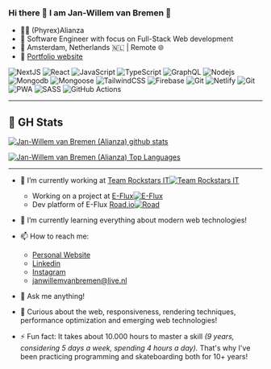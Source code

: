 ### Hi there 👋 I am Jan-Willem van Bremen 🍪

- 👨‍💻 (Phyrex)Alianza
- 💼 Software Engineer with focus on Full-Stack Web development
- 📍 Amsterdam, Netherlands 🇳🇱 | Remote 🌐
- 🔗  [Portfolio website](https://www.jwvbremen.nl)

![NextJS](https://img.shields.io/badge/-NextJS-black?style=flat-square&logo=next.js)
![React](https://img.shields.io/badge/-React-black?style=flat-square&logo=react)
![JavaScript](https://img.shields.io/badge/-JavaScript-black?style=flat-square&logo=javascript)
![TypeScript](https://img.shields.io/badge/-TypeScript-black?style=flat-square&logo=typescript)
![GraphQL](https://img.shields.io/badge/-GraphQL-black?style=flat-square&logo=graphql)
![Nodejs](https://img.shields.io/badge/-Nodejs-black?style=flat-square&logo=Node.js)
![Mongodb](https://img.shields.io/badge/-Mongodb-black?style=flat-square&logo=mongodb)
![Mongoose](https://img.shields.io/badge/-Mongoose-black?style=flat-square&logo=data:image/png;base64,iVBORw0KGgoAAAANSUhEUgAAAA4AAAAOCAIAAACQKrqGAAABMUlEQVR4AQBjAJz/AO/e3t65ufPl5dKenr1xccN/f+fNzf/+/uvU1MeIiLtubsqOjvPk5P///wDar6+lPj65amq8b2/Kjo67bm6qS0vUo6O0X1/Be3vKjY2xWVm5a2v48fEA2a6ukxgYyYuL/Pj4A2r9/e3b5tjYWRoad7dtA5oNFPlw794KV9cHe/cy3Fi7dr6R0bvbt//DwJHGxrWBgb+/fgWyIZo3RkRcmj+f4cbq1UBN316/his91tq6Kyvr39+/UKXfv2+MirowZw5I6SpPz+9v3yIr3Z2TQz+lq1atdHdHUdrSAgwdZKUbIiIuzJ7NAAyFPQUFwGCDK720YMHJnp5/wJACgz8/fx6srb21cSMDkAVUB5KAAWAw/fryBc4Fhu7PT5+AZjP8JxrQRikABkDrig/LkKIAAAAASUVORK5CYII=)
![TailwindCSS](https://img.shields.io/badge/-TailwindCSS-black?style=flat-square&logo=tailwindcss)
![Firebase](https://img.shields.io/badge/-Firebase-black?style=flat-square&logo=firebase)
![Git](https://img.shields.io/badge/-Git-black?style=flat-square&logo=git)
![Netlify](https://img.shields.io/badge/-Netlify-black?style=flat-square&logo=netlify)
![Git](https://img.shields.io/badge/-Vercel-black?style=flat-square&logo=vercel)
![PWA](https://img.shields.io/badge/-PWA-black?style=flat-square&logo=pwa)
![SASS](https://img.shields.io/badge/-SASS-black?style=flat-square&logo=sass)
![GitHub Actions](https://img.shields.io/badge/-GitHub%20Actions-black?style=flat-square&logo=githubactions)

<hr />

## 🧮 GH Stats
  
[![Jan-Willem van Bremen (Alianza) github stats](https://github-readme-stats.vercel.app/api?username=alianza&show_icons=true&theme=cobalt&hide_border=true&hide_title=true&count_private=true)](https://github.com/alianza)

[![Jan-Willem van Bremen (Alianza) Top Languages](https://github-readme-stats.vercel.app/api/top-langs/?username=alianza&layout=compact&theme=cobalt&hide_border=true&count_private=true&hide=kotlin)](https://github.com/alianza)

<hr />

- 🔭 I’m currently working at [Team Rockstars IT![Team Rockstars IT](https://www.teamrockstars.nl/wp-content/uploads/2022/10/teamrockstars-logo-favicon.png)](https://www.teamrockstars.nl/)
  - Working on a project at [E-Flux![E-Flux](https://www.e-flux.io/nl/wp-content/uploads/2023/02/cropped-favicon-32x32.png)](https://www.e-flux.io/)
  - Dev platform of E-Flux [Road.io![Road](https://www.e-flux.io/nl/wp-content/uploads/2023/02/cropped-favicon-32x32.png)](https://www.road.io/)
- 🌱 I’m currently learning everything about modern web technologies!
- 📫 How to reach me:
  - [Personal Website](https://www.jwvbremen.nl/)
  - [Linkedin](https://www.linkedin.com/in/jan-willem/)
  - [Instagram](https://www.instagram.com/jan_willem.van.bremen/)
  - <janwillemvanbremen@live.nl>
- 💬 Ask me anything!

- 🤔 Curious about the web, responsiveness, rendering techniques, performance optimization and emerging web technologies!
- ⚡ Fun fact: It takes about 10.000 hours to master a skill *(9 years, considering 5 days a week, spending 4 hours a day).* That's why I've been practicing programming and skateboarding both for 10+ years!
